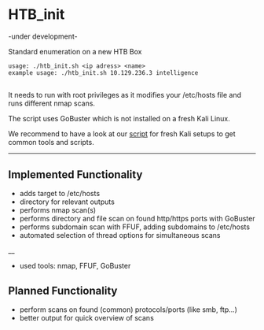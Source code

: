 # HTB_init
-under development-

Standard enumeration on a new HTB Box

```
usage: ./htb_init.sh <ip adress> <name>
example usage: ./htb_init.sh 10.129.236.3 intelligence
```
##
It needs to run with root privileges as it modifies your /etc/hosts file and runs different nmap scans.

The script uses GoBuster which is not installed on a fresh Kali Linux. 

We recommend to have a look at our [script](https://github.com/NocentSec/Kali_VM_init) for fresh Kali setups to get common tools and scripts.


_____________________________
## Implemented Functionality

- adds target to /etc/hosts
- directory for relevant outputs
- performs nmap scan(s)
- performs directory and file scan on found http/https ports with GoBuster
- performs subdomain scan with FFUF, adding subdomains to /etc/hosts
- automated selection of thread options for simultaneous scans  

__
- used tools: nmap, FFUF, GoBuster

## Planned Functionality

- perform scans on found (common) protocols/ports (like smb, ftp...)
- better output for quick overview of scans
